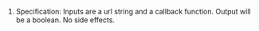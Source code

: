 1. Specification:
Inputs are a url string and a callback function. 
Output will be a boolean. No side effects.